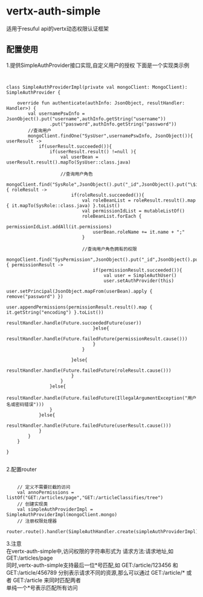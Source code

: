 # vertx-auth-simple
适用于resuful api的vertx动态权限认证框架

## 配置使用
1.提供SimpleAuthProvider接口实现,自定义用户的授权
下面是一个实现类示例
<pre><code>

class SimpleAuthProviderImpl(private val mongoClient: MongoClient): SimpleAuthProvider {

    override fun authenticate(authInfo: JsonObject, resultHandler: Handler<AsyncResult<User>>) {
        val usernamePswInfo = JsonObject().put("username",authInfo.getString("username"))
                .put("password",authInfo.getString("password"))
        //查询用户
        mongoClient.findOne("SysUser",usernamePswInfo, JsonObject()){ userResult ->
            if(userResult.succeeded()){
                if(userResult.result() !=null ){
                    val userBean = userResult.result().mapTo(SysUser::class.java)

                    //查询用户角色
                    mongoClient.find("SysRole",JsonObject().put("_id",JsonObject().put("\$in",userBean.roles))){ roleResult ->
                        if(roleResult.succeeded()){
                            val roleBeanList = roleResult.result().map { it.mapTo(SysRole::class.java) }.toList()
                            val permissionIdList = mutableListOf<String>()
                            roleBeanList.forEach {
                                permissionIdList.addAll(it.permissions)
                                userBean.roleName += it.name + ";"
                            }

                            //查询用户角色拥有的权限
                            mongoClient.find("SysPermission",JsonObject().put("_id",JsonObject().put("\$in",permissionIdList))){ permissionResult ->
                                if(permissionResult.succeeded()){
                                    val user = SimpleAuthUser()
                                    user.setAuthProvider(this)
                                    user.setPrincipal(JsonObject.mapFrom(userBean).apply { remove("password") })
                                    user.appendPermissions(permissionResult.result().map { it.getString("encoding") }.toList())
                                    resultHandler.handle(Future.succeededFuture(user))
                                }else{
                                    resultHandler.handle(Future.failedFuture(permissionResult.cause()))
                                }
                            }

                        }else{
                            resultHandler.handle(Future.failedFuture(roleResult.cause()))
                        }
                    }
                }else{
                    resultHandler.handle(Future.failedFuture(IllegalArgumentException("用户名或密码错误")))
                }
            }else{
                resultHandler.handle(Future.failedFuture(userResult.cause()))
            }
        }
    }

}

</code></pre>

2.配置router

<pre><code>
    // 定义不需要拦截的访问
    val annoPermissions = listOf("GET:/articles/page","GET:/articleClassifies/tree")
    // 创建实现类
    val simpleAuthProviderImpl = SimpleAuthProviderImpl(mongoClient.mongo)
    // 注册权限处理器
    router.route().handler(SimpleAuthHandler.create(simpleAuthProviderImpl).addAnnoPermissions(annoPermissions))
</code></pre>

3.注意<br>
在vertx-auth-simple中,访问权限的字符串形式为 请求方法:请求地址,如 GET:/articles/page <br>
同时,vertx-auth-simple支持最后一位\*号匹配,如 GET:/article/123456 和 GET:/article/456789 分别表示请求不同的资源,那么可以通过 GET:/article/\* 或者 GET:/article 来同时匹配两者 <br>
单纯一个*号表示匹配所有访问




